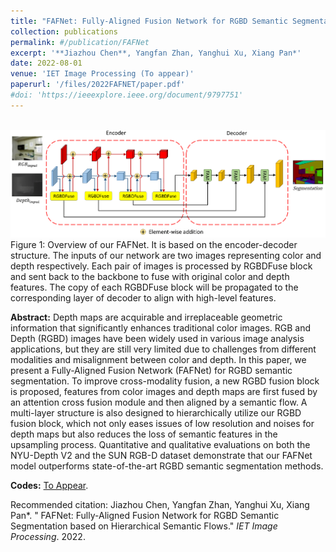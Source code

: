 ```yaml
---
title: "FAFNet: Fully-Aligned Fusion Network for RGBD Semantic Segmentation based on Hierarchical Semantic Flows"
collection: publications
permalink: #/publication/FAFNet
excerpt: '**Jiazhou Chen**, Yangfan Zhan, Yanghui Xu, Xiang Pan*'
date: 2022-08-01
venue: 'IET Image Processing (To appear)'
paperurl: '/files/2022FAFNET/paper.pdf'
#doi: 'https://ieeexplore.ieee.org/document/9797751'
---
```

<br/><img src='/files/2022FAFNET/pipeline.png' alt=""><br>
Figure 1: Overview of our FAFNet. It is based on the encoder-decoder structure. The inputs of our network are two images representing color and depth respectively. Each pair of images is processed by RGBDFuse block and sent back to the backbone to fuse with original color and depth features. The copy of each RGBDFuse block will be propagated to the corresponding layer of decoder to align with high-level features.


<b>Abstract:</b> Depth maps are acquirable and irreplaceable geometric information that significantly enhances traditional color images. RGB and Depth (RGBD) images have been widely used in various image analysis applications, but they are still very limited due to challenges from different modalities and misalignment between color and depth. In this paper, we present a Fully-Aligned Fusion Network (FAFNet) for RGBD semantic segmentation. To improve cross-modality fusion, a new RGBD fusion block is proposed, features from color images and depth maps are first fused by an attention cross fusion module and then aligned by a semantic flow. A multi-layer structure is also designed to hierarchically utilize our RGBD fusion block, which not only eases issues of low resolution and noises for depth maps but also reduces the loss of semantic features in the upsampling process. Quantitative and qualitative evaluations on both the NYU-Depth V2 and the SUN RGB-D dataset demonstrate that our FAFNet model outperforms state-of-the-art RGBD semantic segmentation methods.


<b>Codes:</b> 
[To Appear](https://californiachen.github.io/FAFNet/).

Recommended citation: Jiazhou Chen, Yangfan Zhan, Yanghui Xu, Xiang Pan*. &quot; FAFNet: Fully-Aligned Fusion Network for RGBD Semantic Segmentation based on Hierarchical Semantic Flows.&quot; <i>IET Image Processing</i>. 2022.

